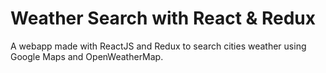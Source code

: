 # Weather Search with React & Redux

A webapp made with ReactJS and Redux to search cities weather using Google Maps and OpenWeatherMap.
